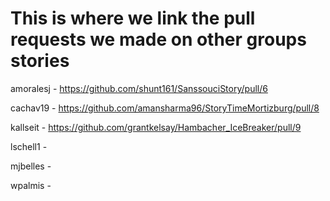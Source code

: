# This is where we link the pull requests we made on other groups stories

amoralesj - https://github.com/shunt161/SanssouciStory/pull/6

cachav19 - https://github.com/amansharma96/StoryTimeMortizburg/pull/8

kallseit - https://github.com/grantkelsay/Hambacher_IceBreaker/pull/9

lschell1 -

mjbelles -

wpalmis -

